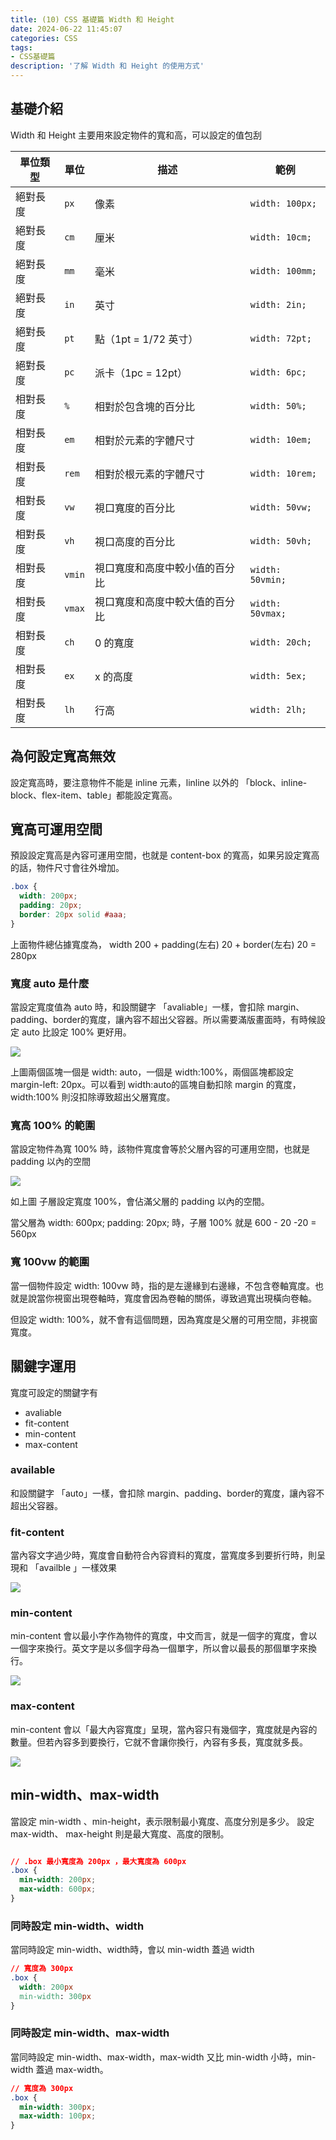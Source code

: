 ```yaml
---
title: (10) CSS 基礎篇 Width 和 Height
date: 2024-06-22 11:45:07
categories: CSS
tags: 
- CSS基礎篇
description: '了解 Width 和 Height 的使用方式'
---
```


## 基礎介紹

Width 和 Height 主要用來設定物件的寬和高，可以設定的值包刮

| 單位類型 | 單位 | 描述                  | 範例              |
| -------- | ---- | --------------------- | ----------------- |
| 絕對長度 | `px` | 像素                  | `width: 100px;`   |
| 絕對長度 | `cm` | 厘米                  | `width: 10cm;`    |
| 絕對長度 | `mm` | 毫米                  | `width: 100mm;`   |
| 絕對長度 | `in` | 英寸                  | `width: 2in;`     |
| 絕對長度 | `pt` | 點（1pt = 1/72 英寸） | `width: 72pt;`    |
| 絕對長度 | `pc` | 派卡（1pc = 12pt）    | `width: 6pc;`     |
| 相對長度 | `%`  | 相對於包含塊的百分比  | `width: 50%;`     |
| 相對長度 | `em` | 相對於元素的字體尺寸  | `width: 10em;`    |
| 相對長度 | `rem`| 相對於根元素的字體尺寸| `width: 10rem;`   |
| 相對長度 | `vw` | 視口寬度的百分比      | `width: 50vw;`    |
| 相對長度 | `vh` | 視口高度的百分比      | `width: 50vh;`    |
| 相對長度 | `vmin`| 視口寬度和高度中較小值的百分比 | `width: 50vmin;`|
| 相對長度 | `vmax`| 視口寬度和高度中較大值的百分比 | `width: 50vmax;`|
| 相對長度 | `ch` | 0 的寬度              | `width: 20ch;`    |
| 相對長度 | `ex` | x 的高度              | `width: 5ex;`     |
| 相對長度 | `lh` | 行高                  | `width: 2lh;`     |


## 為何設定寬高無效

設定寬高時，要注意物件不能是 inline 元素，linline 以外的 「block、inline-block、flex-item、table」都能設定寬高。

## 寬高可運用空間

預設設定寬高是內容可運用空間，也就是 content-box 的寬高，如果另設定寬高的話，物件尺寸會往外增加。

``` css
.box {
  width: 200px;
  padding: 20px;
  border: 20px solid #aaa;
}
```

上面物件總佔據寬度為， width 200 + padding(左右) 20 + border(左右) 20 = 280px

### 寬度 auto 是什麼

當設定寬度值為 auto 時，和設關鍵字 「avaliable」一樣，會扣除 margin、padding、border的寬度，讓內容不超出父容器。所以需要滿版畫面時，有時候設定 auto 比設定 100% 更好用。

![](../images/css/w-auto.png)

上圖兩個區塊一個是 width: auto，一個是 width:100%，兩個區塊都設定 margin-left: 20px。可以看到 width:auto的區塊自動扣除 margin 的寬度，width:100% 則沒扣除導致超出父層寬度。

### 寬高 100% 的範圍

當設定物件為寬 100% 時，該物件寬度會等於父層內容的可運用空間，也就是 padding 以內的空間

![](../images/css/width.png)

如上圖 子層設定寬度 100%，會佔滿父層的 padding 以內的空間。

當父層為 width: 600px; padding: 20px; 時，子層 100% 就是 600 - 20 -20 = 560px

### 寬 100vw 的範圍

當一個物件設定 width: 100vw 時，指的是左邊緣到右邊緣，不包含卷軸寬度。也就是說當你視窗出現卷軸時，寬度會因為卷軸的關係，導致過寬出現橫向卷軸。

但設定 width: 100%，就不會有這個問題，因為寬度是父層的可用空間，非視窗寬度。

## 關鍵字運用

寬度可設定的關鍵字有

- avaliable
- fit-content
- min-content
- max-content

### available

和設關鍵字 「auto」一樣，會扣除 margin、padding、border的寬度，讓內容不超出父容器。

### fit-content

當內容文字過少時，寬度會自動符合內容資料的寬度，當寬度多到要折行時，則呈現和 「availble 」一樣效果

![](../images/css/css-fitcontent.png)

### min-content

min-content 會以最小字作為物件的寬度，中文而言，就是一個字的寬度，會以一個字來換行。英文字是以多個字母為一個單字，所以會以最長的那個單字來換行。

![](../images/css/w-min-content.png)

### max-content

min-content 會以「最大內容寬度」呈現，當內容只有幾個字，寬度就是內容的數量。但若內容多到要換行，它就不會讓你換行，內容有多長，寬度就多長。

![](../images/css/max-content.png)

## min-width、max-width

當設定 min-width 、min-height，表示限制最小寬度、高度分別是多少。
設定 max-width、 max-height 則是最大寬度、高度的限制。

``` css

// .box 最小寬度為 200px ，最大寬度為 600px
.box {
  min-width: 200px;
  max-width: 600px;
}
```

### 同時設定 min-width、width

當同時設定 min-width、width時，會以 min-width 蓋過 width

``` css
// 寬度為 300px
.box {
  width: 200px
  min-width: 300px
}
```

### 同時設定 min-width、max-width

當同時設定 min-width、max-width，max-width 又比 min-width 小時，min-width 蓋過 max-width。

``` css
// 寬度為 300px
.box {
  min-width: 300px;
  max-width: 100px;
}
```





